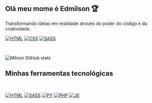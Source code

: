 ## Olá meu mome é Edmilson 🏆
Transformando ideias em realidade através do poder do código e da criatividade.

[![HTML](https://img.shields.io/badge/YouTube-FF0000?style=for-the-badge&logo=youtube&logoColor=white)]()
[![CSS](https://img.shields.io/badge/Twitter-1DA1F2?style=for-the-badge&logo=twitter&logoColor=white)]()
[![SASS](https://img.shields.io/badge/Instagram-E4405F?style=for-the-badge&logo=instagram&logoColor=white)]()

<br/>

![Milson GitHub stats](https://github-readme-stats.vercel.app/api?username=MilsonElias&show_icons=true&theme=tokyonight)

## Minhas ferramentas tecnológicas 
<br/>

[![HTML](https://img.shields.io/badge/HTML5-E34F26?style=for-the-badge&logo=html5&logoColor=white)]()
[![SASS](https://img.shields.io/badge/Sass-CC6699?style=for-the-badge&logo=sass&logoColor=white)]()
[![PY](https://img.shields.io/badge/Python-14354C?style=for-the-badge&logo=python&logoColor=white)]()
[![PHP](https://img.shields.io/badge/PHP-777BB4?style=for-the-badge&logo=php&logoColor=white)]()
[![JS](https://img.shields.io/badge/JavaScript-F7DF1E?style=for-the-badge&logo=javascript&logoColor=black)]()
